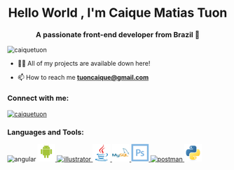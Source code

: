 <h1 align="center">Hello World , I'm Caique Matias Tuon</h1>  
<h3 align="center">A passionate front-end developer from Brazil 🦾</h3>  
  
<p align="left"> <img src="https://komarev.com/ghpvc/?username=caiquetuon&label=Profile%20views&color=0e75b6&style=flat" alt="caiquetuon" /> </p>  
  
- 👨‍💻 All of my projects are available down here!
  
- 📫 How to reach me **tuoncaique@gmail.com**  
  
<h3 align="left">Connect with me:</h3>  
<p align="left">  
<a href="https://linkedin.com/in/caiquetuon" target="blank"><img align="center" src="https://cdn.jsdelivr.net/npm/simple-icons@3.0.1/icons/linkedin.svg" alt="caiquetuon" height="30" width="40" /></a>  
</p>  
  
<h3 align="left">Languages and Tools:</h3>  
<p align="left"> 
         <a>   <img src="https://cdn.jsdelivr.net/gh/devicons/devicon/icons/angularjs/angularjs-original.svg" alt="angular" width="40" height="40"/ /> </a>  
           <a href="https://developer.android.com" target="_blank"> <img src="https://raw.githubusercontent.com/devicons/devicon/master/icons/android/android-original-wordmark.svg" alt="android" width="40" height="40"/> </a> <a href="https://www.adobe.com/in/products/illustrator.html" target="_blank"> <img src="https://www.vectorlogo.zone/logos/adobe_illustrator/adobe_illustrator-icon.svg" alt="illustrator" width="40" height="40"/> </a> <a href="https://www.java.com" target="_blank"> <img src="https://raw.githubusercontent.com/devicons/devicon/master/icons/java/java-original.svg" alt="java" width="40" height="40"/> </a> <a href="https://www.mysql.com/" target="_blank"> <img src="https://raw.githubusercontent.com/devicons/devicon/master/icons/mysql/mysql-original-wordmark.svg" alt="mysql" width="40" height="40"/> </a> <a href="https://www.photoshop.com/en" target="_blank"> <img src="https://raw.githubusercontent.com/devicons/devicon/master/icons/photoshop/photoshop-line.svg" alt="photoshop" width="40" height="40"/> </a> <a href="https://postman.com" target="_blank"> <img src="https://www.vectorlogo.zone/logos/getpostman/getpostman-icon.svg" alt="postman" width="40" height="40"/> </a><img src="https://raw.githubusercontent.com/devicons/devicon/master/icons/python/python-original.svg" alt="python" width="40" height="40"/> </a> </p>
